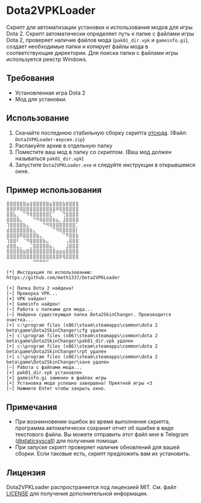 # Dota2VPKLoader
Скрипт для автоматизации установки и использования модов для игры Dota 2. Скрипт автоматически определяет путь к папке с файлами игры Dota 2, проверяет наличие файлов мода (`pak01_dir.vpk` и `gameinfo.gi`), создает необходимые папки и копирует файлы мода в соответствующие директории. Для поиска папки с файлами игры используется реестр Windows.

## Требования
- Установленная игра Dota 2
- Мод для установки.

## Использование
1. Скачайте последнюю стабильную сборку скрипта [отсюда](https://github.com/meth1337/Dota2VPKLoader/releases/latest). (Файл: `Dota2VPKLoader-версия.zip`)
2. Распакуйте архив в отдельную папку
3. Поместите ваш мод в папку со скриптом. (Ваш мод должен называться `pak01_dir.vpk`)
4. Запустите `Dota2VPKLoader.exe` и следуйте инструкции в открывшемся окне.

## Пример использования
```
⣿⣿⣿⣿⣿⣿⣶⣾⣿⣿⣿⣿⣿⣶⣿⣿⣿⣷⣿⣿⣿⣿
⣿⣿⡿⠿⢿⣿⣿⣿⣿⣿⣿⣿⣿⣿⣿⠿⢿⣿⣿⣿⣿⣿
⣿⣿⣧⡀⠀⠉⠻⢿⣿⣿⣿⣿⣿⣏⠁⠀⠀⢙⣿⣿⣿⣿
⣿⣿⣿⣿⣄⠀⠀⠀⠙⠻⢿⣿⣿⣿⣷⣦⡀⣸⣿⣿⣿⣿
⢹⣿⣿⣿⣿⣷⣄⠀⠀⠀⠀⠙⠻⢿⣿⣿⣿⣿⣿⣿⣿⡁
⣾⣿⣿⣿⣿⣿⣿⣷⣄⠀⠀⠀⠀⠀⠉⠻⢿⣿⣿⣿⣿⡇
⣿⣿⣿⣿⠿⣿⣿⣿⣿⣷⣄⠀⠀⠀⠀⠀⠀⠉⠻⣿⣿⣷
⢹⣿⣿⠇⠀⠈⠻⣿⣿⣿⣿⣷⣄⠀⠀⠀⠀⠀⢠⣿⣿⣿
⣾⣿⣿⣄⡀⠀⠀⣈⣿⣿⣿⣿⣿⣦⡀⠀⠀⠀⣸⣿⣿⣿
⣿⣿⣿⣿⣿⣶⣿⣿⣿⣿⣿⣿⣿⣿⣿⣶⣶⣶⣿⣿⣿⣿
⣿⣿⣿⣿⣿⣿⣿⣿⣿⣿⣿⣿⣿⣿⣿⣿⡿⢿⣿⣿⣿⣿
⠀⠀⠀⠀⠀⠀⠀⠀⠙⠛⠛⠛⠋⠀⠀⠀⠀⠀⠀⠀⠀⠀

[*] Инструкция по использованию: https://github.com/meth1337/Dota2VPKLoader

[+] Папка Dota 2 найдена!
[~] Проверка VPK...
[+] VPK найден!
[+] Gameinfo найден!
[~] Работа с папками для мода...
[~] Найдена существующая папка Dota2SkinChanger. Производится очистка...
[+] c:\program files (x86)\steam\steamapps\common\dota 2 beta\game\Dota2SkinChanger\cfg удален
[+] c:\program files (x86)\steam\steamapps\common\dota 2 beta\game\Dota2SkinChanger\pak01_dir.vpk удален
[+] c:\program files (x86)\steam\steamapps\common\dota 2 beta\game\Dota2SkinChanger\rpt удален
[+] c:\program files (x86)\steam\steamapps\common\dota 2 beta\game\Dota2SkinChanger\save удален
[~] Работа с файлами мода...
[+] pak01_dir.vpk установлен
[+] gameinfo.gi заменен в файлах игры
[+] Установка мода успешно завершена! Приятной игры <3
[~] Нажмите Enter чтобы закрыть окно.
```

## Примечания
- При возникновении ошибок во время выполнения скрипта, программа автоматически сохранит отчет об ошибке в виде текстового файла. Вы можете отправить этот файл мне в Telegram ([@staticsyscall](https://t.me/staticsyscall)) для получения помощи.
- При запуске скрипт проверяет наличие обновлений для вашей сборки. Если таковые есть, скрипт предложить вам их установить.

## Лицензия
Dota2VPKLoader распространяется под лицензией MIT. См. файл [LICENSE](https://github.com/meth1337/Dota2VPKLoader/blob/main/LICENSE.md) для получения дополнительной информации.

